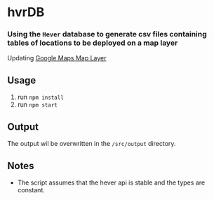 # hvrDB

### Using the `Hever` database to generate csv files containing tables of locations to be deployed on a map layer

Updating [Google Maps Map Layer](https://www.google.com/maps/d/u/0/edit?mid=1Cv5Dm4XFY4iIlmZOTwcBJwmD1Avb3Mk&ll=31.32922905814263%2C35.1237545&z=7)

## Usage

1. run `npm install`
2. run `npm start`

## Output

The output wil be overwritten in the `/src/output` directory.

## Notes

- The script assumes that the hever api is stable and the types are constant.

